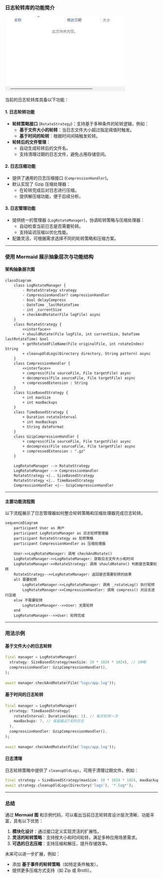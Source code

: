 ### 日志轮转库的功能简介

![logger_easier_for_log_rotate](https://raw.githubusercontent.com/jacklee1995/flutter_logger_easier/refs/heads/master/images/logger_easier_for_log_rotate.gif)

当前的日志轮转库具备以下功能：

#### 1. **日志轮转功能**
   - **轮转策略接口** (`RotateStrategy`)：支持基于多种条件的轮转逻辑，例如：
     - **基于文件大小的轮转**：当日志文件大小超过指定阈值时触发。
     - **基于时间的轮转**：根据时间间隔触发轮转。
   - **轮转后的文件管理**：
     - 自动生成轮转后的文件名。
     - 支持清理过期的日志文件，避免占用存储空间。

#### 2. **日志压缩功能**
   - 提供了通用的日志压缩接口 (`CompressionHandler`)。
   - 默认实现了 Gzip 压缩处理器：
     - 在轮转完成后对日志进行压缩。
     - 提供解压缩功能，便于后续分析。

#### 3. **日志管理功能**
   - 提供统一的管理器 (`LogRotateManager`)，协调轮转策略与压缩处理器：
     - 自动检查当前日志是否需要轮转。
     - 支持延迟压缩以优化性能。
   - 配置灵活，可根据需求选择不同的轮转策略和压缩方案。

---

### 使用 Mermaid 展示抽象层次与功能结构

#### **架构抽象层次图**
```mermaid
classDiagram
    class LogRotateManager {
        - RotateStrategy strategy
        - CompressionHandler? compressionHandler
        - bool delayCompress
        - DateTime _lastRotateTime
        - int _currentSize
        + checkAndRotate(File logFile) async
    }
    class RotateStrategy {
        <<interface>>
        + shouldRotate(File logFile, int currentSize, DateTime lastRotateTime) bool
        + getRotatedFileName(File originalFile, int rotateIndex) String
        + cleanupOldLogs(Directory directory, String pattern) async
    }
    class CompressionHandler {
        <<interface>>
        + compress(File sourceFile, File targetFile) async
        + decompress(File sourceFile, File targetFile) async
        + compressedExtension : String
    }
    class SizeBasedStrategy {
        + int maxSize
        + int maxBackups
    }
    class TimeBasedStrategy {
        + Duration rotateInterval
        + int maxBackups
        + String dateFormat
    }
    class GzipCompressionHandler {
        + compress(File sourceFile, File targetFile) async
        + decompress(File sourceFile, File targetFile) async
        + compressedExtension : ".gz"
    }

    LogRotateManager --> RotateStrategy
    LogRotateManager --> CompressionHandler
    RotateStrategy <|.. SizeBasedStrategy
    RotateStrategy <|.. TimeBasedStrategy
    CompressionHandler <|-- GzipCompressionHandler
```

---

#### **主要功能流程图**
以下流程展示了日志管理器如何整合轮转策略和压缩处理器完成日志轮转。

```mermaid
sequenceDiagram
    participant User as 用户
    participant LogRotateManager as 日志轮转管理器
    participant RotateStrategy as 轮转策略
    participant CompressionHandler as 压缩处理器

    User->>LogRotateManager: 调用 checkAndRotate()
    LogRotateManager->>LogRotateManager: 获取日志文件大小和时间
    LogRotateManager->>RotateStrategy: 调用 shouldRotate() 判断是否需要轮转
    RotateStrategy-->>LogRotateManager: 返回是否需要轮转的结果
    alt 需要轮转
        LogRotateManager->>LogRotateManager: 调用 _rotateLog() 执行轮转
        LogRotateManager->>CompressionHandler: 调用 compress() 对日志进行压缩
    else 不需要轮转
        LogRotateManager-->>User: 无需轮转
    end
    LogRotateManager-->>User: 轮转完成
```

---

### 用法示例

#### **基于文件大小的日志轮转**
```dart
final manager = LogRotateManager(
  strategy: SizeBasedStrategy(maxSize: 10 * 1024 * 1024), // 10MB
  compressionHandler: GzipCompressionHandler(),
);

await manager.checkAndRotate(File('logs/app.log'));
```

#### **基于时间的日志轮转**
```dart
final manager = LogRotateManager(
  strategy: TimeBasedStrategy(
    rotateInterval: Duration(days: 1), // 每天轮转一次
    maxBackups: 7, // 保留最近7天的日志
  ),
  compressionHandler: GzipCompressionHandler(),
);

await manager.checkAndRotate(File('logs/app.log'));
```

#### **日志清理**
日志轮转策略中提供了 `cleanupOldLogs`，可用于清理过期文件。例如：
```dart
final strategy = SizeBasedStrategy(maxSize: 10 * 1024 * 1024, maxBackups: 5);
await strategy.cleanupOldLogs(Directory('logs'), '*.log*');
```

---

### 总结

通过 **Mermaid 图** 和示例代码，可以看出当前日志轮转库设计层次清晰、功能丰富，具有以下优势：
1. **模块化设计**：通过接口定义实现灵活的扩展性。
2. **灵活的轮转策略**：支持按大小和时间轮转，满足多种应用场景需求。
3. **可选的日志压缩**：支持压缩和解压，提升存储效率。

未来可以进一步扩展，例如：
- 添加 **基于事件的轮转策略**（如特定条件触发）。
- 提供更多压缩方式支持（如 Zip 或 Brotli）。